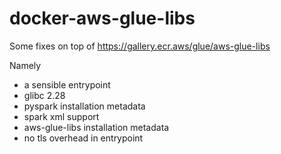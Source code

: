 # docker-aws-glue-libs

Some fixes on top of https://gallery.ecr.aws/glue/aws-glue-libs

Namely

- a sensible entrypoint
- glibc 2.28
- pyspark installation metadata
- spark xml support
- aws-glue-libs installation metadata
- no tls overhead in entrypoint
